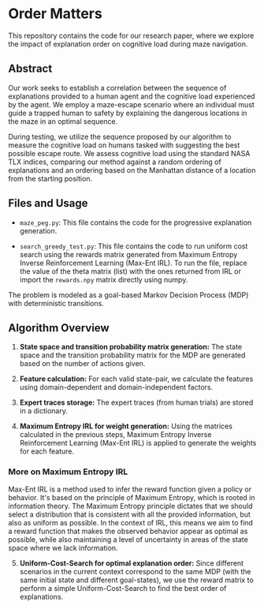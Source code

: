 # Order Matters

This repository contains the code for our research paper, where we explore the impact of explanation order on cognitive load during maze navigation.

## Abstract

Our work seeks to establish a correlation between the sequence of explanations provided to a human agent and the cognitive load experienced by the agent. We employ a maze-escape scenario where an individual must guide a trapped human to safety by explaining the dangerous locations in the maze in an optimal sequence. 

During testing, we utilize the sequence proposed by our algorithm to measure the cognitive load on humans tasked with suggesting the best possible escape route. We assess cognitive load using the standard NASA TLX indices, comparing our method against a random ordering of explanations and an ordering based on the Manhattan distance of a location from the starting position.

## Files and Usage

- `maze_peg.py`: This file contains the code for the progressive explanation generation.

- `search_greedy_test.py`: This file contains the code to run uniform cost search using the rewards matrix generated from Maximum Entropy Inverse Reinforcement Learning (Max-Ent IRL). To run the file, replace the value of the theta matrix (list) with the ones returned from IRL or import the `rewards.npy` matrix directly using numpy.

The problem is modeled as a goal-based Markov Decision Process (MDP) with deterministic transitions.

## Algorithm Overview

1. **State space and transition probability matrix generation:** The state space and the transition probability matrix for the MDP are generated based on the number of actions given.

2. **Feature calculation:** For each valid state-pair, we calculate the features using domain-dependent and domain-independent factors.

3. **Expert traces storage:** The expert traces (from human trials) are stored in a dictionary.

4. **Maximum Entropy IRL for weight generation:** Using the matrices calculated in the previous steps, Maximum Entropy Inverse Reinforcement Learning (Max-Ent IRL) is applied to generate the weights for each feature.

### More on Maximum Entropy IRL

Max-Ent IRL is a method used to infer the reward function given a policy or behavior. It's based on the principle of Maximum Entropy, which is rooted in information theory. The Maximum Entropy principle dictates that we should select a distribution that is consistent with all the provided information, but also as uniform as possible. In the context of IRL, this means we aim to find a reward function that makes the observed behavior appear as optimal as possible, while also maintaining a level of uncertainty in areas of the state space where we lack information.

5. **Uniform-Cost-Search for optimal explanation order:** Since different scenarios in the current context correspond to the same MDP (with the same initial state and different goal-states), we use the reward matrix to perform a simple Uniform-Cost-Search to find the best order of explanations.